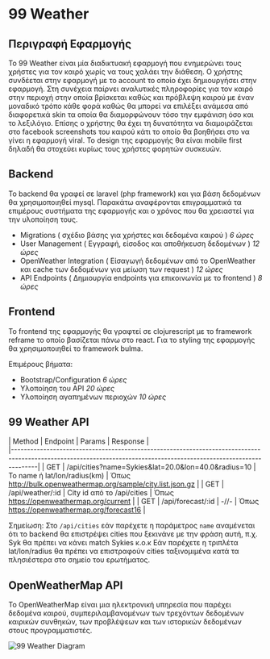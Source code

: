 # 99 Weather

## Περιγραφή Εφαρμογής
Το 99 Weather είναι μία διαδικτυακή εφαρμογή που ενημερώνει τους χρήστες για τον καιρό χωρίς να τους χαλάει την διάθεση.
Ο χρήστης συνδέεται στην εφαρμογή με το account το οποίο έχει δημιουργήσει στην εφαρμογή. Στη συνέχεια παίρνει αναλυτικές πληροφορίες για τον καιρό στην περιοχή στην οποία βρίσκεται καθώς και πρόβλεψη καιρού με έναν μοναδικό τρόπο κάθε φορά καθώς θα μπορεί να επιλέξει ανάμεσα από διαφορετικά skin τα οποία θα διαμορφώνουν τόσο την εμφάνιση όσο και το λεξιλόγιο.
Επίσης ο χρήστης θα έχει τη δυνατότητα να διαμοιράζεται στο facebook screenshots του καιρού κάτι το οποίο θα βοηθήσει στο να γίνει η εφαρμογή viral.
Το design της εφαρμογής θα είναι mobile first δηλαδή θα στοχεύει κυρίως τους χρήστες φορητών συσκευών.

## Backend

Το backend θα γραφεί σε laravel (php framework) και για βάση δεδομένων θα χρησιμοποιηθεί mysql. Παρακάτω αναφέρονται επιγραμματικά τα επιμέρους συστήματα
της εφαρμογής και ο χρόνος που θα χρειαστεί για την υλοποίηση τους.

* Migrations ( σχέδιο βάσης για χρήστες και δεδομένα καιρού ) *6 ώρες*
* User Management ( Εγγραφή, είσοδος και αποθήκευση δεδομένων ) *12 ώρες*
* OpenWeather Integration ( Είσαγωγή δεδομένων από το OpenWeather και cache των δεδομένων για μείωση των request ) *12 ώρες*
* API Endpoints ( Δημιουργία endpoints για επικοινωνία με το frontend ) *8 ώρες*

## Frontend

Το frontend της εφαρμογής θα γραφτεί σε clojurescript με το framework reframe το οποίο βασίζεται πάνω στο react. 
Για το styling της εφαρμογής θα χρησιμοποιηθεί το framework bulma.

Επιμέρους βήματα:

* Bootstrap/Configuration *6 ώρες*
* Υλοποίηση του API *20 ώρες*
* Υλοποίηση αγαπημένων περιοχών *10 ώρες*

## 99 Weather API

| Method | Endpoint                                                  | Params                         | Response                                                     |     
|--------------------------------------------------------------------------------------------------------------------------------------------------------------------|
| GET    | /api/cities?name=Sykies&lat=20.0&lon=40.0&radius=10       | Το name ή lat/lon/radius(km)   | Όπως http://bulk.openweathermap.org/sample/city.list.json.gz |
| GET    | /api/weather/:id                                          | City id από το /api/cities     | Όπως https://openweathermap.org/current                      |
| GET    | /api/forecast/:id                                         | -//-                           | Όπως https://openweathermap.org/forecast16                   |

Σημείωση: Στο `/api/cities` εάν παρέχετε η παράμετρος `name` αναμένεται ότι το backend θα επιστρέψει cities που ξεκινάνε με την φράση αυτή,
π.χ. Syk θα πρέπει να κάνει match Sykies κ.ο.κ
Εάν παρέχετε η τριπλέτα lat/lon/radius θα πρέπει να επιστραφούν cities ταξινομιμένα κατά τα πλησιέστερα στο σημείο του ερωτήματος.

## OpenWeatherMap API
Το OpenWeatherMap είναι μια ηλεκτρονική υπηρεσία που παρέχει δεδομένα καιρού, συμπεριλαμβανομένων των τρεχόντων δεδομένων καιρικών συνθηκών, των προβλέψεων και των ιστορικών δεδομένων στους προγραμματιστές.


![99 Weather Diagram](https://imgur.com/ddweBdi)
